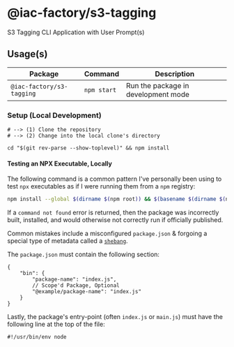 # @iac-factory/s3-tagging #

S3 Tagging CLI Application with User Prompt(s)

## Usage(s) ##

| Package                   | Command     | Description                         |
|---------------------------|-------------|-------------------------------------|
| `@iac-factory/s3-tagging` | `npm start` | Run the package in development mode |

### Setup (Local Development) ###

```shell
# --> (1) Clone the repository
# --> (2) Change into the local clone's directory

cd "$(git rev-parse --show-toplevel)" && npm install
```

#### Testing an NPX Executable, Locally ####

The following command is a common pattern I've personally
been using to test `npx` executables as if I were running them
from a `npm` registry:

```bash
npm install --global $(dirname $(npm root)) && $(basename $(dirname $(npm root)))
```

If a `command not found` error is returned, then the package
was incorrectly built, installed, and would otherwise not correctly
run if officially published.

Common mistakes include a misconfigured `package.json` & forgoing a special type of metadata called a [`shebang`](https://en.wikipedia.org/wiki/Shebang_(Unix)).

The `package.json` must contain the following section:

```json5
{
    "bin": {
        "package-name": "index.js",
        // Scope'd Package, Optional
        "@example/package-name": "index.js"
    }
}
```

Lastly, the package's entry-point (often `index.js` or `main.js`) must have the following
line at the top of the file:

```node
#!/usr/bin/env node
```
